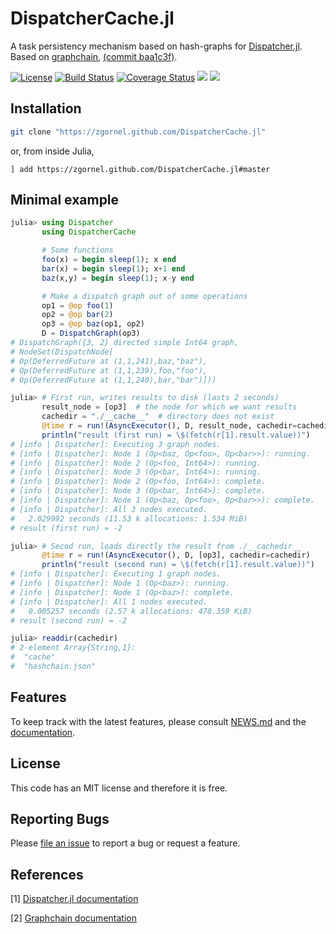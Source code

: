 # DispatcherCache.jl

A task persistency mechanism based on hash-graphs for [Dispatcher.jl](https://github.com/invenia/Dispatcher.jl). Based on [graphchain](https://github.com/radix-ai/graphchain), [(commit baa1c3f)](https://github.com/radix-ai/graphchain/tree/baa1c3fa94da86bd6e495c64fe63c12b36d50a1a).

[![License](http://img.shields.io/badge/license-MIT-brightgreen.svg?style=flat)](LICENSE.md)
[![Build Status](https://travis-ci.org/zgornel/DispatcherCache.jl.svg?branch=master)](https://travis-ci.org/zgornel/DispatcherCache.jl)
[![Coverage Status](https://coveralls.io/repos/github/zgornel/DispatcherCache.jl/badge.svg?branch=master)](https://coveralls.io/github/zgornel/DispatcherCache.jl?branch=master)
[![](https://img.shields.io/badge/docs-stable-blue.svg)](https://zgornel.github.io/DispatcherCache.jl/stable)
[![](https://img.shields.io/badge/docs-dev-blue.svg)](https://zgornel.github.io/DispatcherCache.jl/dev)


## Installation
```bash
git clone "https://zgornel.github.com/DispatcherCache.jl"
```
or, from inside Julia,
```
] add https://zgornel.github.com/DispatcherCache.jl#master
```


## Minimal example
```julia
julia> using Dispatcher
       using DispatcherCache

       # Some functions
       foo(x) = begin sleep(1); x end
       bar(x) = begin sleep(1); x+1 end
       baz(x,y) = begin sleep(1); x-y end

       # Make a dispatch graph out of some operations
       op1 = @op foo(1)
       op2 = @op bar(2)
       op3 = @op baz(op1, op2)
       D = DispatchGraph(op3)
# DispatchGraph({3, 2} directed simple Int64 graph,
# NodeSet(DispatchNode[
# Op(DeferredFuture at (1,1,241),baz,"baz"),
# Op(DeferredFuture at (1,1,239),foo,"foo"),
# Op(DeferredFuture at (1,1,240),bar,"bar")]))

julia> # First run, writes results to disk (lasts 2 seconds)
       result_node = [op3]  # the node for which we want results
       cachedir = "./__cache__"  # directory does not exist
       @time r = run!(AsyncExecutor(), D, result_node, cachedir=cachedir)
       println("result (first run) = \$(fetch(r[1].result.value))")
# [info | Dispatcher]: Executing 3 graph nodes.
# [info | Dispatcher]: Node 1 (Op<baz, Op<foo>, Op<bar>>): running.
# [info | Dispatcher]: Node 2 (Op<foo, Int64>): running.
# [info | Dispatcher]: Node 3 (Op<bar, Int64>): running.
# [info | Dispatcher]: Node 2 (Op<foo, Int64>): complete.
# [info | Dispatcher]: Node 3 (Op<bar, Int64>): complete.
# [info | Dispatcher]: Node 1 (Op<baz, Op<foo>, Op<bar>>): complete.
# [info | Dispatcher]: All 3 nodes executed.
#   2.029992 seconds (11.53 k allocations: 1.534 MiB)
# result (first run) = -2

julia> # Secod run, loads directly the result from ./__cachedir__
       @time r = run!(AsyncExecutor(), D, [op3], cachedir=cachedir)
       println("result (second run) = \$(fetch(r[1].result.value))")
# [info | Dispatcher]: Executing 1 graph nodes.
# [info | Dispatcher]: Node 1 (Op<baz>): running.
# [info | Dispatcher]: Node 1 (Op<baz>): complete.
# [info | Dispatcher]: All 1 nodes executed.
#   0.005257 seconds (2.57 k allocations: 478.359 KiB)
# result (second run) = -2

julia> readdir(cachedir)
# 2-element Array{String,1}:
#  "cache"
#  "hashchain.json"
```


## Features
To keep track with the latest features, please consult [NEWS.md](https://github.com/zgornel/DispatcherCache.jl/blob/master/NEWS.md) and the [documentation](https://zgornel.github.io/DispatcherCache.jl/dev).


## License

This code has an MIT license and therefore it is free.


## Reporting Bugs

Please [file an issue](https://github.com/zgornel/DispatcherCache.jl/issues/new) to report a bug or request a feature.


## References

[1] [Dispatcher.jl documentation](https://invenia.github.io/Dispatcher.jl/stable/)

[2] [Graphchain documentation](https://graphchain.readthedocs.io/en/latest/)

